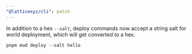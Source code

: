 ```yaml
---
"@latticexyz/cli": patch
---
```


In addition to a hex `--salt`, deploy commands now accept a string salt for world deployment, which will get converted to a hex.

```
pnpm mud deploy --salt hello
```
